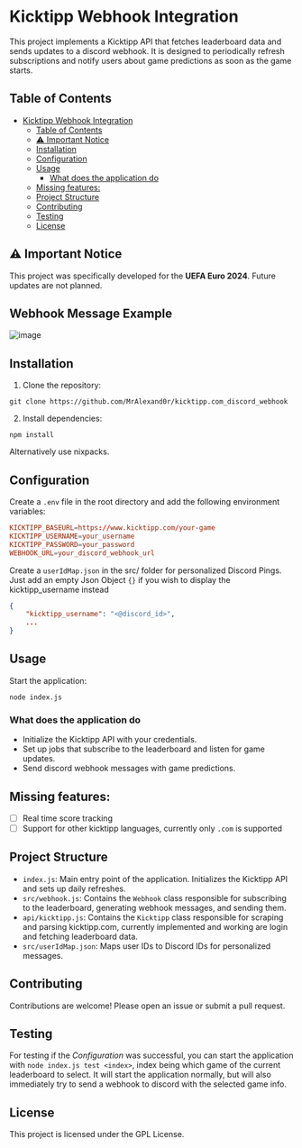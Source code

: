 # Kicktipp Webhook Integration

This project implements a Kicktipp API that fetches leaderboard data and sends updates to a discord webhook. It is designed to periodically refresh subscriptions and notify users about game predictions as soon as the game starts.


## Table of Contents

- [Kicktipp Webhook Integration](#kicktipp-webhook-integration)
  - [Table of Contents](#table-of-contents)
  - [⚠️ Important Notice](#️-important-notice)
  - [Installation](#installation)
  - [Configuration](#configuration)
  - [Usage](#usage)
    - [What does the application do](#what-does-the-application-do)
  - [Missing features:](#missing-features)
  - [Project Structure](#project-structure)
  - [Contributing](#contributing)
  - [Testing](#testing)
  - [License](#license)

## ⚠️ Important Notice

This project was specifically developed for the **UEFA Euro 2024**. Future updates are not planned.

## Webhook Message Example
![image](https://github.com/user-attachments/assets/e6ff28a0-ccb2-454a-9b71-8e2487fb5957)


## Installation

1. Clone the repository:

`git clone https://github.com/MrAlexand0r/kicktipp.com_discord_webhook`

2. Install dependencies:

`npm install`


Alternatively use nixpacks. 

## Configuration

Create a `.env` file in the root directory and add the following environment variables:

```conf
KICKTIPP_BASEURL=https://www.kicktipp.com/your-game
KICKTIPP_USERNAME=your_username 
KICKTIPP_PASSWORD=your_password 
WEBHOOK_URL=your_discord_webhook_url
```

Create a `userIdMap.json` in the src/ folder for personalized Discord Pings. Just add an empty Json Object `{}`  if you wish to display the kicktipp_username instead

```json
{
    "kicktipp_username": "<@discord_id>",
    ...
}
```

## Usage

Start the application:

`node index.js`


### What does the application do
- Initialize the Kicktipp API with your credentials.
- Set up jobs that subscribe to the leaderboard and listen for game updates.
- Send discord webhook messages with game predictions.


## Missing features:
 - [ ] Real time score tracking
 - [ ] Support for other kicktipp languages, currently only `.com` is supported

## Project Structure

- `index.js`: Main entry point of the application. Initializes the Kicktipp API and sets up daily refreshes.
- `src/webhook.js`: Contains the `Webhook` class responsible for subscribing to the leaderboard, generating webhook messages, and sending them.
- `api/kicktipp.js`: Contains the `Kicktipp` class responsible for scraping and parsing kicktipp.com, currently implemented and working are login and fetching leaderboard data.
- `src/userIdMap.json`: Maps user IDs to Discord IDs for personalized messages.

## Contributing

Contributions are welcome! Please open an issue or submit a pull request.

## Testing

For testing if the _Configuration_ was successful, you can start the application with `node index.js test <index>`, index being which game of the current leaderboard to select. 
It will start the application normally, but will also immediately try to send a webhook to discord with the selected game info.

## License

This project is licensed under the GPL License.
